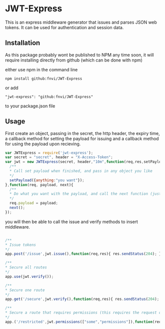 # JWT-Express
This is an express middleware generator that issues and parses JSON web tokens. It can be used for authentication and session data.

## Installation
As this package probably wont be published to NPM any time soon, it will require installing directly from github (which can be done with npm)

either use npm in the command line
```
npm install github:fnvi/JWT-Express
```
or add
```
"jwt-express": "github:fnvi/JWT-Express"
```
to your package.json file

## Usage

First create an object, passing in the secret, the http header, the expiry time, a callback method for setting the payload for issuing and a callback method for using the payload upon recieving.
```javascript
var JWTExpress = require('jwt-express');
var secret = "secret", header = "X-Access-Token";
var jwt = new JWTExpress(secret, header,"10m",function(req,res,setPayload){
  /**
  * Call set payload when finished, and pass in any object you like
  */
  setPayload({anything:"you want"});
},function(req, payload, next){
  /**
  * Do what you want with the payload, and call the next function (just like express)
  */
  req.payload = payload;
  next();
});
```

you will then be able to call the issue and verify methods to insert middleware.
```javascript

/**
* Issue tokens
*/
app.post('/issue',jwt.issue(),function(req,res){ res.sendStatus(204); });

/**
* Secure all routes
*/
app.use(jwt.verify());

/**
* Secure one route
*/
app.get('/secure',jwt.verify(),function(req,res){ res.sendStatus(204); });

/**
* Secure a route that requires permissions (this requires the request object to have a permissions array, req.permissions)
*/
app.('/restricted',jwt.permissions(["some","permissions"]),function(req,res){ res.sendStatus(204); });
```
